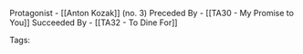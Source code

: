 Protagonist - [[Anton Kozak]] (no. 3)
Preceded By - [[TA30 - My Promise to You]]
Succeeded By - [[TA32 - To Dine For]]

Tags: 